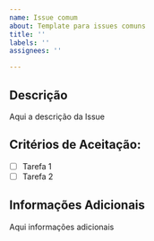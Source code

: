 ```yaml
---
name: Issue comum
about: Template para issues comuns
title: ''
labels: ''
assignees: ''

---
```


## Descrição
Aqui a descrição da Issue

## Critérios de Aceitação:
- [ ] Tarefa 1
- [ ] Tarefa 2

## Informações Adicionais

Aqui informações adicionais
